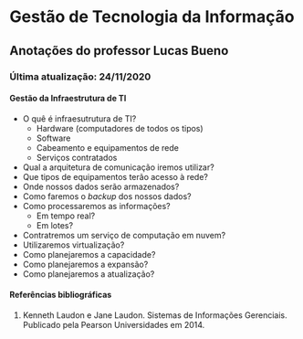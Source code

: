 # Gestão de Tecnologia da Informação

## Anotações do professor Lucas Bueno

### Última atualização: 24/11/2020

#### Gestão da Infraestrutura de TI

- O quê é infraesutrutura de TI?
    - Hardware (computadores de todos os tipos)
    - Software
    - Cabeamento e equipamentos de rede
    - Serviços contratados
- Qual a arquitetura de comunicação iremos utilizar?
- Que tipos de equipamentos terão acesso à rede?
- Onde nossos dados serão armazenados?
- Como faremos o *backup* dos nossos dados?
- Como processaremos as informações?
    - Em tempo real?
    - Em lotes?
- Contratremos um serviço de computação em nuvem?
- Utilizaremos virtualização?
- Como planejaremos a capacidade?
- Como planejaremos a expansão?
- Como planejaremos a atualização?



#### Referências bibliográficas

1. Kenneth Laudon e Jane Laudon. Sistemas de Informações Gerenciais. Publicado pela Pearson Universidades em 2014.
